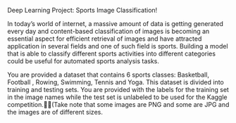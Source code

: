 Deep Learning Project: Sports Image Classification!

In today’s world of internet, a massive amount of data is getting generated every day and content-based classification of images is becoming an essential aspect for efficient retrieval of images and have attracted application in several fields and one of such field is sports. Building a model that is able to classify different sports activities into different categories could be useful for automated sports analysis tasks.

You are provided a dataset that contains 6 sports classes: Basketball, Football , Rowing, Swimming, Tennis and Yoga. This dataset is divided into training and testing sets. You are provided with the labels for the training set in the image names while the test set is unlabeled to be used for the Kaggle competition.(Take note that some images are PNG and some are JPG and the images are of different sizes.

